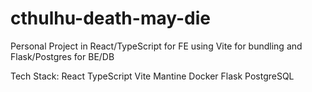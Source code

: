 # cthulhu-death-may-die

Personal Project in React/TypeScript for FE using Vite for bundling and Flask/Postgres for BE/DB

Tech Stack:
React
TypeScript
Vite
Mantine
Docker
Flask
PostgreSQL
